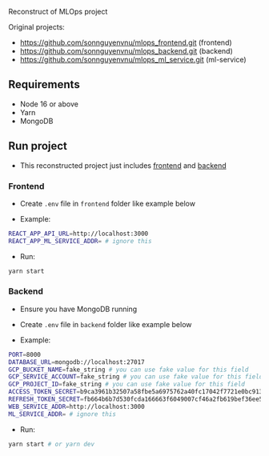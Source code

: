 Reconstruct of MLOps project

Original projects:

- https://github.com/sonnguyenvnu/mlops_frontend.git (frontend)
- https://github.com/sonnguyenvnu/mlops_backend.git (backend)
- https://github.com/sonnguyenvnu/mlops_ml_service.git (ml-service)

## Requirements

- Node 16 or above
- Yarn
- MongoDB

## Run project

- This reconstructed project just includes [frontend](https://github.com/sonnguyenvnu/mlops_frontend.git) and [backend](https://github.com/sonnguyenvnu/mlops_backend.git)

### Frontend

- Create `.env` file in `frontend` folder like example below

- Example:

```bash
REACT_APP_API_URL=http://localhost:3000
REACT_APP_ML_SERVICE_ADDR= # ignore this
```

- Run:

```bash
yarn start
```

### Backend

- Ensure you have MongoDB running

- Create `.env` file in `backend` folder like example below

- Example:

```bash
PORT=8000
DATABASE_URL=mongodb://localhost:27017
GCP_BUCKET_NAME=fake_string # you can use fake value for this field
GCP_SERVICE_ACCOUNT=fake_string # you can use fake value for this field
GCP_PROJECT_ID=fake_string # you can use fake value for this field
ACCESS_TOKEN_SECRET=b9ca3961b32507a58fbe5a6975762a40fc17042f7721e0bc91327731ed4b5604dc558eff855dd726319499c4d140b5bbc67338f1913a84687917f121d1105bab
REFRESH_TOKEN_SECRET=fb664b6b7d530fcda166663f6049007cf46a2fb619bef36ee5bf342e8937a8f8f0788083a57efaac9be3dfcc0b110b21cd0acb53f796fc3d03b303fff354f810
WEB_SERVICE_ADDR=http://localhost:3000
ML_SERVICE_ADDR= # ignore this
```

- Run:

```bash
yarn start # or yarn dev
```
